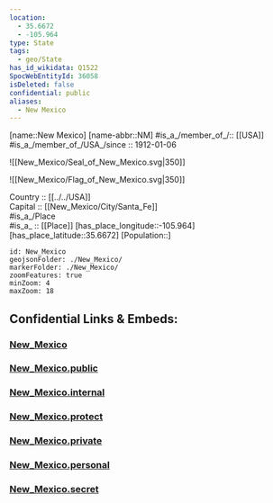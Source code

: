 ```yaml
---
location:
  - 35.6672
  - -105.964
type: State
tags:
  - geo/State
has_id_wikidata: Q1522
SpocWebEntityId: 36058
isDeleted: false
confidential: public
aliases:
  - New Mexico
---
```

[name::New Mexico] 
[name-abbr::NM] #is_a_/member_of_/:: [[USA]]
#is_a_/member_of_/USA_/since :: 1912-01-06 


![[New_Mexico/Seal_of_New_Mexico.svg|350]] 

![[New_Mexico/Flag_of_New_Mexico.svg|350]] 

Country :: [[../../USA]]  
Capital :: [[New_Mexico/City/Santa_Fe]]  
#is_a_/Place  
#is_a_ :: [[Place]] 
[has_place_longitude::-105.964] 
[has_place_latitude::35.6672] 
[Population::] 



```leaflet
id: New_Mexico
geojsonFolder: ./New_Mexico/
markerFolder: ./New_Mexico/
zoomFeatures: true 
minZoom: 4 
maxZoom: 18
```


## Confidential Links & Embeds: 

### [New_Mexico](/_Standards/Earth/Continent/America~North/USA/USA~Mountain/New_Mexico.md) 

### [New_Mexico.public](/_public/Earth/Continent/America~North/USA/USA~Mountain/New_Mexico.public.md) 

### [New_Mexico.internal](/_internal/Earth/Continent/America~North/USA/USA~Mountain/New_Mexico.internal.md) 

### [New_Mexico.protect](/_protect/Earth/Continent/America~North/USA/USA~Mountain/New_Mexico.protect.md) 

### [New_Mexico.private](/_private/Earth/Continent/America~North/USA/USA~Mountain/New_Mexico.private.md) 

### [New_Mexico.personal](/_personal/Earth/Continent/America~North/USA/USA~Mountain/New_Mexico.personal.md) 

### [New_Mexico.secret](/_secret/Earth/Continent/America~North/USA/USA~Mountain/New_Mexico.secret.md)

